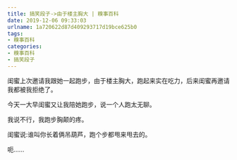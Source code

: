 ```yaml
---
title: 搞笑段子->由于楼主胸大 | 糗事百科
date: 2019-12-06 09:33:03
urlname: 1a720622d87d409293717d19bce625b0
tags: 
- 糗事百科
categories:
- 糗事百科
- 搞笑段子
---
```

闺蜜上次邀请我跟她一起跑步，由于楼主胸大，跑起来实在吃力，后来闺蜜再邀请我都被我拒绝了。

今天一大早闺蜜又让我陪她跑步，说一个人跑太无聊。

我说不行，我跑步胸颠的疼。

闺蜜说:谁叫你长着俩吊葫芦，跑个步都甩来甩去的。

呃……



